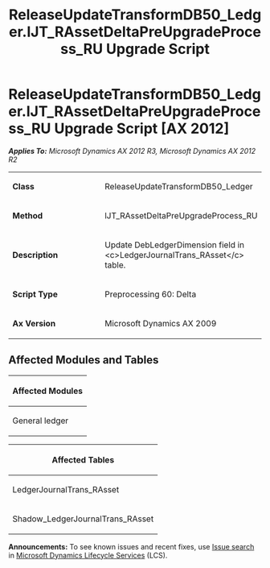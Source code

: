 ﻿---
title: ReleaseUpdateTransformDB50_Ledger.lJT_RAssetDeltaPreUpgradeProcess_RU Upgrade Script
TOCTitle: ReleaseUpdateTransformDB50_Ledger.lJT_RAssetDeltaPreUpgradeProcess_RU Upgrade Script
ms:assetid: 2e4d314b-401a-2c20-55b3-7440d446c525
ms:mtpsurl: https://msdn.microsoft.com/en-us/library/JJ736015(v=AX.60)
ms:contentKeyID: 49707430
ms.date: 05/18/2015
mtps_version: v=AX.60
---

# ReleaseUpdateTransformDB50\_Ledger.lJT\_RAssetDeltaPreUpgradeProcess\_RU Upgrade Script [AX 2012]


_**Applies To:** Microsoft Dynamics AX 2012 R3, Microsoft Dynamics AX 2012 R2_

<table>
<colgroup>
<col style="width: 50%" />
<col style="width: 50%" />
</colgroup>
<tbody>
<tr class="odd">
<td><p><strong>Class</strong></p></td>
<td><p>ReleaseUpdateTransformDB50_Ledger</p></td>
</tr>
<tr class="even">
<td><p><strong>Method</strong></p></td>
<td><p>lJT_RAssetDeltaPreUpgradeProcess_RU</p></td>
</tr>
<tr class="odd">
<td><p><strong>Description</strong></p></td>
<td><p>Update DebLedgerDimension field in &lt;c&gt;LedgerJournalTrans_RAsset&lt;/c&gt; table.</p></td>
</tr>
<tr class="even">
<td><p><strong>Script Type</strong></p></td>
<td><p>Preprocessing 60: Delta</p></td>
</tr>
<tr class="odd">
<td><p><strong>Ax Version</strong></p></td>
<td><p>Microsoft Dynamics AX 2009</p></td>
</tr>
</tbody>
</table>


## Affected Modules and Tables

<table>
<colgroup>
<col style="width: 100%" />
</colgroup>
<thead>
<tr class="header">
<th><p>Affected Modules</p></th>
</tr>
</thead>
<tbody>
<tr class="odd">
<td><p>General ledger</p></td>
</tr>
</tbody>
</table>


<table>
<colgroup>
<col style="width: 100%" />
</colgroup>
<thead>
<tr class="header">
<th><p>Affected Tables</p></th>
</tr>
</thead>
<tbody>
<tr class="odd">
<td><p>LedgerJournalTrans_RAsset</p></td>
</tr>
<tr class="even">
<td><p>Shadow_LedgerJournalTrans_RAsset</p></td>
</tr>
</tbody>
</table>

  
**Announcements:** To see known issues and recent fixes, use [Issue search](http://go.microsoft.com/fwlink/?linkid=389258) in [Microsoft Dynamics Lifecycle Services](http://go.microsoft.com/fwlink/?linkid=306505) (LCS).

